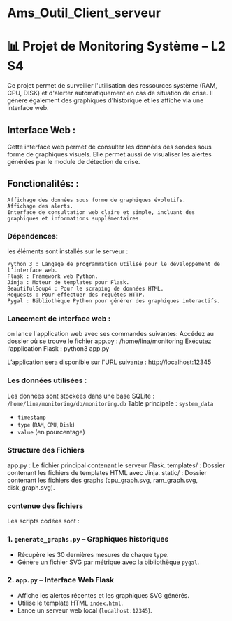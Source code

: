 # Ams_Outil_Client_serveur
# 📊 Projet de Monitoring Système – L2 S4

Ce projet permet de surveiller l'utilisation des ressources système (RAM, CPU, DISK) et d'alerter automatiquement en cas de situation de crise. Il génère également des graphiques d'historique et les affiche via une interface web.

## Interface Web :
Cette interface web permet de consulter les données des sondes sous forme de graphiques visuels. Elle permet aussi de visualiser les alertes générées par le module de détection de crise.

## Fonctionalités: :
    Affichage des données sous forme de graphiques évolutifs.
    Affichage des alerts.
    Interface de consultation web claire et simple, incluant des graphiques et informations supplémentaires.
    
### Dépendences: 
les éléments sont installés sur le  serveur :

    Python 3 : Langage de programmation utilisé pour le développement de l’interface web.
    Flask : Framework web Python.
    Jinja : Moteur de templates pour Flask.
    BeautifulSoup4 : Pour le scraping de données HTML.
    Requests : Pour effectuer des requêtes HTTP.
    Pygal : Bibliothèque Python pour générer des graphiques interactifs.
    
### Lancement de interface web :
on lance l'application web avec ses commandes suivantes:
  Accédez au dossier où se trouve le fichier app.py : /home/lina/monitoring
  Exécutez l’application Flask : python3 app.py

L’application sera disponible sur l'URL suivante : http://localhost:12345
### Les données utilisées : 
Les données sont stockées dans une base SQLite :  
`/home/lina/monitoring/db/monitoring.db`
Table principale : `system_data`  
- `timestamp`  
- `type` (`RAM`, `CPU`, `Disk`)  
- `value` (en pourcentage)

### Structure des Fichiers
  app.py : Le fichier principal contenant le serveur Flask.
  templates/ : Dossier contenant les fichiers de templates HTML avec Jinja.
  static/ : Dossier contenant les fichiers des graphs (cpu_graph.svg, ram_graph.svg, disk_graph.svg).

### contenue des fichiers
Les scripts codées sont : 
### 1. `generate_graphs.py` – Graphiques historiques
- Récupère les 30 dernières mesures de chaque type.
- Génère un fichier SVG par métrique avec la bibliothèque `pygal`.

### 2. `app.py` – Interface Web Flask
- Affiche les alertes récentes et les graphiques SVG générés.
- Utilise le template HTML `index.html`.
- Lance un serveur web local (`localhost:12345`).



